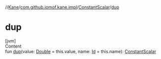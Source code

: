 //[Kane](../../index.md)/[com.github.jomof.kane.impl](../index.md)/[ConstantScalar](index.md)/[dup](dup.md)



# dup  
[jvm]  
Content  
fun [dup](dup.md)(value: [Double](https://kotlinlang.org/api/latest/jvm/stdlib/kotlin/-double/index.html) = this.value, name: [Id](../index.md#%5Bcom.github.jomof.kane.impl%2FId%2F%2F%2FPointingToDeclaration%2F%5D%2FClasslikes%2F-912601781) = this.name): [ConstantScalar](index.md)  



